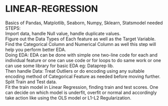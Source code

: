 # LINEAR-REGRESSION

Basics of Pandas, Matplotlib, Seaborn, Numpy, Sklearn, Statsmodel needed<br>
STEPS:<br>
Import data, handle Null value, handle duplicate values.<br>
Figure out the Data Types of Each feature as well as the Target Variable.<br>
Find the Categorical Column and Numerical Column as well this step will help you perform better EDA.<br>
Doing EDA: EDA can be done with simple one two-line code for each and individual feature or one can use code or for loops to do same work or one can use some library for basic EDA eg: Dataprep lib.<br>
Then handle Data: Treat Outliers or do encoding using any  suitable encoding method of Categorical Feature as needed before moving further.<br>
Split Train and Test data.<br>
Fit the train model in Linear Regression, finding train and test scores. One can decide on which model is underfit, overfit or normal and accordingly take action like using the OLS model or L1-L2 Regularization.<br>
